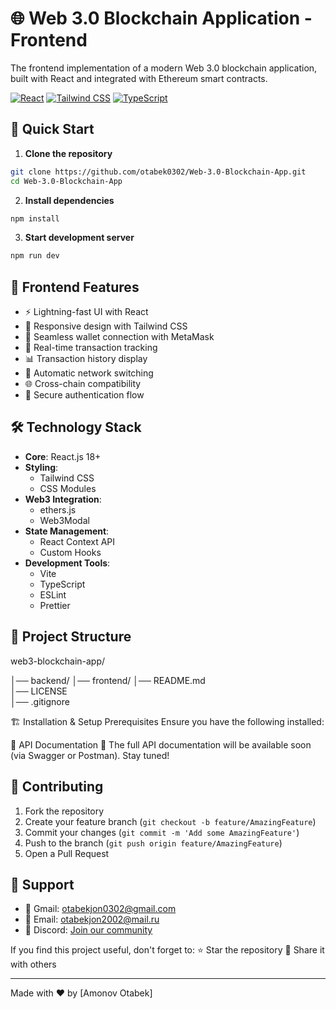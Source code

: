 # 🌐 Web 3.0 Blockchain Application - Frontend

The frontend implementation of a modern Web 3.0 blockchain application, built with React and integrated with Ethereum smart contracts.

[![React](https://img.shields.io/badge/React-18.0+-blue.svg)](https://reactjs.org/)
[![Tailwind CSS](https://img.shields.io/badge/Tailwind-3.0+-blueviolet.svg)](https://tailwindcss.com/)
[![TypeScript](https://img.shields.io/badge/TypeScript-4.0+-blue.svg)](https://www.typescriptlang.org/)

## 🚀 Quick Start

1. **Clone the repository**
```bash
git clone https://github.com/otabek0302/Web-3.0-Blockchain-App.git
cd Web-3.0-Blockchain-App
```

2. **Install dependencies**
```bash
npm install
```

3. **Start development server**
```bash
npm run dev
```

## 🎯 Frontend Features

- ⚡ Lightning-fast UI with React
- 🎨 Responsive design with Tailwind CSS
- 👛 Seamless wallet connection with MetaMask
- 💸 Real-time transaction tracking
- 📊 Transaction history display
- 🔄 Automatic network switching
- 🌐 Cross-chain compatibility
- 🔐 Secure authentication flow

## 🛠️ Technology Stack

- **Core**: React.js 18+
- **Styling**: 
  - Tailwind CSS
  - CSS Modules
- **Web3 Integration**:
  - ethers.js
  - Web3Modal
- **State Management**:
  - React Context API
  - Custom Hooks
- **Development Tools**:
  - Vite
  - TypeScript
  - ESLint
  - Prettier

## 📂 Project Structure

web3-blockchain-app/                   

│── backend/
│── frontend/
│── README.md   
│── LICENSE   
│── .gitignore   


🏗️ Installation & Setup
Prerequisites
Ensure you have the following installed:


🔗 API Documentation
📜 The full API documentation will be available soon (via Swagger or Postman). Stay tuned!

## 🤝 Contributing

1. Fork the repository
2. Create your feature branch (`git checkout -b feature/AmazingFeature`)
3. Commit your changes (`git commit -m 'Add some AmazingFeature'`)
4. Push to the branch (`git push origin feature/AmazingFeature`)
5. Open a Pull Request

## 👥 Support

- 📧 Gmail: otabekjon0302@gmail.com
- 📧 Email: otabekjon2002@mail.ru
- 💬 Discord: [Join our community](https://discord.gg/b9DugGd5)

If you find this project useful, don't forget to:
⭐ Star the repository
📢 Share it with others

---

Made with ❤️ by [Amonov Otabek]
